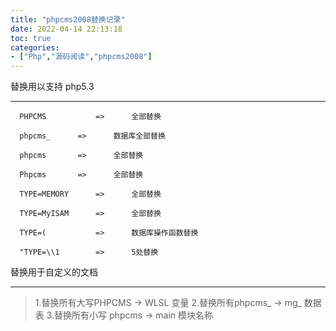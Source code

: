 ```yaml
---
title: "phpcms2008替换记录"
date: 2022-04-14 22:13:18
toc: true
categories:
- ["Php","源码阅读","phpcms2008"]
---
```


替换用以支持 php5.3

---


      PHPCMS           =>      全部替换 

      phpcms_      =>      数据库全部替换 

      phpcms       =>      全部替换 

      Phpcms       =>      全部替换 

      TYPE=MEMORY      =>      全部替换 

      TYPE=MyISAM      =>      全部替换 

      TYPE=(           =>      数据库操作函数替换 

      "TYPE=\\1        =>      5处替换 

替换用于自定义的文档       

---

> 1.替换所有大写PHPCMS -> WLSL      变量 
> 2.替换所有phpcms_ -> mg_          数据表 
> 3.替换所有小写 phpcms -> main     模块名称

